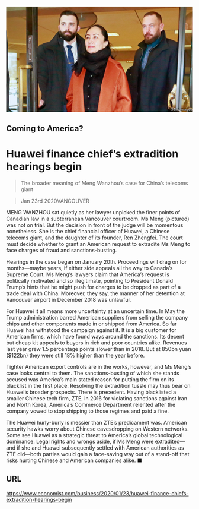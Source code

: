 ![](./images/20200125_WBP003_0.jpg)

## Coming to America?

# Huawei finance chief’s extradition hearings begin

> The broader meaning of Meng Wanzhou’s case for China’s telecoms giant

> Jan 23rd 2020VANCOUVER

MENG WANZHOU sat quietly as her lawyer unpicked the finer points of Canadian law in a subterranean Vancouver courtroom. Ms Meng (pictured) was not on trial. But the decision in front of the judge will be momentous nonetheless. She is the chief financial officer of Huawei, a Chinese telecoms giant, and the daughter of its founder, Ren Zhengfei. The court must decide whether to grant an American request to extradite Ms Meng to face charges of fraud and sanctions-busting.

Hearings in the case began on January 20th. Proceedings will drag on for months—maybe years, if either side appeals all the way to Canada’s Supreme Court. Ms Meng’s lawyers claim that America’s request is politically motivated and so illegitimate, pointing to President Donald Trump’s hints that he might push for charges to be dropped as part of a trade deal with China. Moreover, they say, the manner of her detention at Vancouver airport in December 2018 was unlawful.

For Huawei it all means more uncertainty at an uncertain time. In May the Trump administration barred American suppliers from selling the company chips and other components made in or shipped from America. So far Huawei has withstood the campaign against it. It is a big customer for American firms, which have found ways around the sanctions. Its decent but cheap kit appeals to buyers in rich and poor countries alike. Revenues last year grew 1.5 percentage points slower than in 2018. But at 850bn yuan ($122bn) they were still 18% higher than the year before.

Tighter American export controls are in the works, however, and Ms Meng’s case looks central to them. The sanctions-busting of which she stands accused was America’s main stated reason for putting the firm on its blacklist in the first place. Resolving the extradition tussle may thus bear on Huawei’s broader prospects. There is precedent. Having blacklisted a smaller Chinese tech firm, ZTE, in 2016 for violating sanctions against Iran and North Korea, America’s Commerce Department relented after the company vowed to stop shipping to those regimes and paid a fine.

The Huawei hurly-burly is messier than ZTE’s predicament was. American security hawks worry about Chinese eavesdropping on Western networks. Some see Huawei as a strategic threat to America’s global technological dominance. Legal rights and wrongs aside, if Ms Meng were extradited—and if she and Huawei subsequently settled with American authorities as ZTE did—both parties would gain a face-saving way out of a stand-off that risks hurting Chinese and American companies alike. ■

## URL

https://www.economist.com/business/2020/01/23/huawei-finance-chiefs-extradition-hearings-begin
